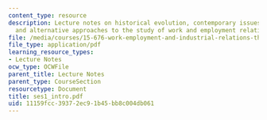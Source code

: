 ```yaml
---
content_type: resource
description: Lecture notes on historical evolution, contemporary issues and debates,
  and alternative approaches to the study of work and employment relations
file: /media/courses/15-676-work-employment-and-industrial-relations-theory-spring-2008/11159fcc39372ec91b45bb8c004db061_ses1_intro.pdf
file_type: application/pdf
learning_resource_types:
- Lecture Notes
ocw_type: OCWFile
parent_title: Lecture Notes
parent_type: CourseSection
resourcetype: Document
title: ses1_intro.pdf
uid: 11159fcc-3937-2ec9-1b45-bb8c004db061
---
```

